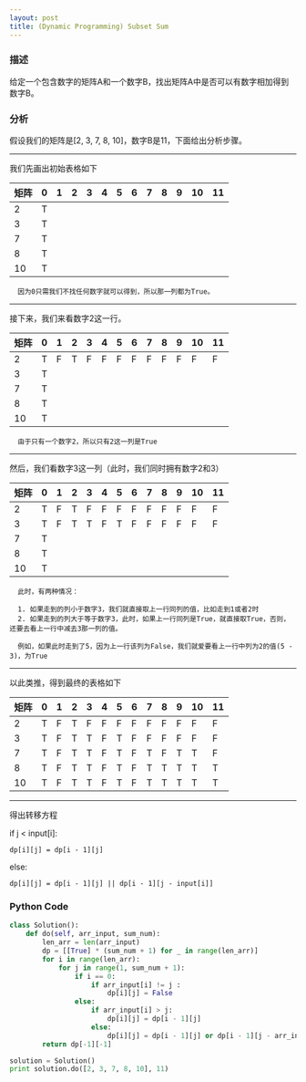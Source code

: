 ```yaml
---
layout: post
title: (Dynamic Programming) Subset Sum
---
```


### 描述
给定一个包含数字的矩阵A和一个数字B，找出矩阵A中是否可以有数字相加得到数字B。


### 分析
假设我们的矩阵是[2, 3, 7, 8, 10]，数字B是11，下面给出分析步骤。

----

我们先画出初始表格如下

| 矩阵 | 0 | 1 | 2 | 3 | 4 | 5 | 6 | 7 | 8 | 9 | 10 | 11 |
| -------- | ----  | ----  | ---- | ---- | ---- | ---- | ---- | ---- | ---- | ---- | ---- | ---- |
| 2 | T | | | | | | | | | |
| 3 | T | | | | | | | | | |
| 7 | T | | | | | | | | | |
| 8 | T | | | | | | | | | |
| 10 | T | | | | | | | | | |

```
  因为0只需我们不找任何数字就可以得到，所以那一列都为True。
```

----

接下来，我们来看数字2这一行。


| 矩阵 | 0 | 1 | 2 | 3 | 4 | 5 | 6 | 7 | 8 | 9 | 10 | 11 |
| -------- | ----  | ----  | ---- | ---- | ---- | ---- | ---- | ---- | ---- | ---- | ---- | ---- |
| 2 | T | F | T | F | F | F | F | F | F | F | F | F |
| 3 | T | | | | | | | | | | | |
| 7 | T | | | | | | | | | | | |
| 8 | T | | | | | | | | | | | |
| 10 | T | | | | | | | | | | | |

```
  由于只有一个数字2，所以只有2这一列是True
```

----

然后，我们看数字3这一列（此时，我们同时拥有数字2和3）

| 矩阵 | 0 | 1 | 2 | 3 | 4 | 5 | 6 | 7 | 8 | 9 | 10 | 11 |
| -------- | ----  | ----  | ---- | ---- | ---- | ---- | ---- | ---- | ---- | ---- | ---- | ---- |
| 2 | T | F | T | F | F | F | F | F | F | F | F | F |
| 3 | T | F | T | T | F | T | F | F | F | F | F | F |
| 7 | T | | | | | | | | | | | |
| 8 | T | | | | | | | | | | | |
| 10 | T | | | | | | | | | | | |

```
  此时，有两种情况：
  
  1. 如果走到的列小于数字3，我们就直接取上一行同列的值，比如走到1或者2时
  2. 如果走到的列大于等于数字3，此时，如果上一行同列是True，就直接取True，否则，还要去看上一行中减去3那一列的值。
  
  例如，如果此时走到了5，因为上一行该列为False，我们就爱要看上一行中列为2的值(5 - 3)，为True
```

----

以此类推，得到最终的表格如下

| 矩阵 | 0 | 1 | 2 | 3 | 4 | 5 | 6 | 7 | 8 | 9 | 10 | 11 |
| -------- | ----  | ----  | ---- | ---- | ---- | ---- | ---- | ---- | ---- | ---- | ---- | ---- |
| 2 | T | F | T | F | F | F | F | F | F | F | F | F |
| 3 | T | F | T | T | F | T | F | F | F | F | F | F |
| 7 | T | F | T | T | F | T | F | T | F | T | T | F |
| 8 | T | F | T | T | F | T | F | T | T | T | T | T |
| 10 | T | F | T | T | F | T | F | T | T | T | T | T |

----

得出转移方程

if j < input[i]:

    dp[i][j] = dp[i - 1][j]
    
else:

    dp[i][j] = dp[i - 1][j] || dp[i - 1][j - input[i]]

### Python Code

```python
class Solution():
    def do(self, arr_input, sum_num):
        len_arr = len(arr_input)
        dp = [[True] * (sum_num + 1) for _ in range(len_arr)]
        for i in range(len_arr):
            for j in range(1, sum_num + 1):
                if i == 0:
                    if arr_input[i] != j :
                        dp[i][j] = False
                else:
                    if arr_input[i] > j:
                        dp[i][j] = dp[i - 1][j]
                    else:
                        dp[i][j] = dp[i - 1][j] or dp[i - 1][j - arr_input[i]]
        return dp[-1][-1]

solution = Solution()
print solution.do([2, 3, 7, 8, 10], 11)

```